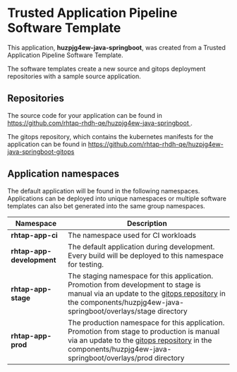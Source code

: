 # Trusted Application Pipeline Software Template

This application, **huzpjg4ew-java-springboot**, was created from a Trusted Application Pipeline Software Template.

The software templates create a new source and gitops deployment repositories with a sample source application. 

## Repositories

The source code for your application can be found in [https://github.com/rhtap-rhdh-qe/huzpjg4ew-java-springboot ](https://github.com/rhtap-rhdh-qe/huzpjg4ew-java-springboot ).
 
The gitops repository, which contains the kubernetes manifests for the application can be found in 
[https://github.com/rhtap-rhdh-qe/huzpjg4ew-java-springboot-gitops ](https://github.com/rhtap-rhdh-qe/huzpjg4ew-java-springboot-gitops ) 

## Application namespaces 

The default application will be found in the following namespaces. Applications can be deployed into unique namespaces or multiple software templates can also bet generated into the same group namespaces.  

|  Namespace   |  Description   |  
| -------- | -------- |
| **rhtap-app-ci** | The namespace used for CI workloads |
| **rhtap-app-development** | The default application during development. Every build will be deployed to this namespace for testing. |
| **rhtap-app-stage** | The staging namespace for this application. Promotion from development to stage is manual via an update to the [gitops repository](https://github.com/rhtap-rhdh-qe/huzpjg4ew-java-springboot-gitops ) in the components/huzpjg4ew-java-springboot/overlays/stage directory |
| **rhtap-app-prod** | The production namespace for this application. Promotion from stage to production is manual via an update to the [gitops repository](https://github.com/rhtap-rhdh-qe/huzpjg4ew-java-springboot-gitops ) in the components/huzpjg4ew-java-springboot/overlays/prod directory |